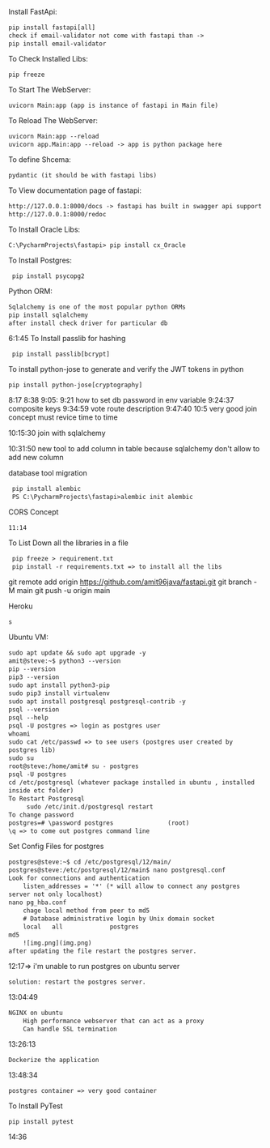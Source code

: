 Install FastApi:

    pip install fastapi[all]
    check if email-validator not come with fastapi than ->
    pip install email-validator

To Check Installed Libs:

    pip freeze

To Start The WebServer:

    uvicorn Main:app (app is instance of fastapi in Main file)

To Reload The WebServer:

    uvicorn Main:app --reload
    uvicorn app.Main:app --reload -> app is python package here

To define Shcema:

    pydantic (it should be with fastapi libs)

To View documentation page of fastapi:

    http://127.0.0.1:8000/docs -> fastapi has built in swagger api support
    http://127.0.0.1:8000/redoc

To Install Oracle Libs:

    C:\PycharmProjects\fastapi> pip install cx_Oracle

To Install Postgres:

     pip install psycopg2
    
Python ORM:

    Sqlalchemy is one of the most popular python ORMs
    pip install sqlalchemy
    after install check driver for particular db

6:1:45 To Install passlib for hashing

     pip install passlib[bcrypt]

To install python-jose to generate and verify the JWT tokens in python

    pip install python-jose[cryptography]

8:17 8:38 9:05:
9:21 how to set db password in env variable 9:24:37 composite keys 9:34:59 vote route description 9:47:40 10:5 very good
join concept must revice time to time

10:15:30 join with sqlalchemy

10:31:50 new tool to add column in table because sqlalchemy don't allow to add new column

database tool migration

     pip install alembic
     PS C:\PycharmProjects\fastapi>alembic init alembic

CORS Concept

    11:14

To List Down all the libraries in a file

     pip freeze > requirement.txt
     pip install -r requirements.txt => to install all the libs

git remote add origin https://github.com/amit96java/fastapi.git
git branch -M main git push -u origin main

Heroku

    s

Ubuntu VM:

    sudo apt update && sudo apt upgrade -y
    amit@steve:~$ python3 --version
    pip --version
    pip3 --version
    sudo apt install python3-pip
    sudo pip3 install virtualenv
    sudo apt install postgresql postgresql-contrib -y
    psql --version
    psql --help
    psql -U postgres => login as postgres user
    whoami
    sudo cat /etc/passwd => to see users (postgres user created by postgres lib)
    sudo su
    root@steve:/home/amit# su - postgres
    psql -U postgres
    cd /etc/postgresql (whatever package installed in ubuntu , installed inside etc folder)
    To Restart Postgresql
         sudo /etc/init.d/postgresql restart
    To change password
    postgres=# \password postgres               (root)
    \q => to come out postgres command line

Set Config Files for postgres

    postgres@steve:~$ cd /etc/postgresql/12/main/
    postgres@steve:/etc/postgresql/12/main$ nano postgresql.conf
    Look for connections and authentication
        listen_addresses = '*' (* will allow to connect any postgres server not only localhost)
    nano pg_hba.conf
        chage local method from peer to md5
        # Database administrative login by Unix domain socket
        local   all             postgres                                md5
        ![img.png](img.png)
    after updating the file restart the postgres server.

12:17=> i'm unable to run postgres on ubuntu server

    solution: restart the postgres server.

13:04:49

    NGINX on ubuntu
        High performance webserver that can act as a proxy
        Can handle SSL termination

13:26:13

    Dockerize the application

13:48:34

    postgres container => very good container

To Install PyTest

    pip install pytest

14:36